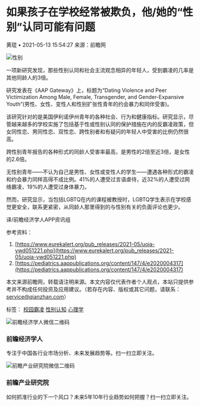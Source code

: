 # 如果孩子在学校经常被欺负，他/她的“性别”认同可能有问题

黄琨 • 2021-05-13 15:54:27 来源：前瞻网

![性别](https://img3.qianzhan.com/news/202105/13/20210513-679352cded1c5618_700x5000.jpg)

一项新研究发现，那些性别认同和社会主流观念相异的年轻人，受到霸凌的几率是其他同龄人的3倍。

研究发表在《AAP Gateway》上，标题为“Dating Violence and Peer Victimization Among Male, Female, Transgender, and Gender-Expansive Youth”(男性、女性、变性人和性别扩张性青年的约会暴力和同伴受害)。

该研究针对的是美国伊利诺伊州青年的各种社会、行为和健康指标。研究显示，尽管越来越多的学校实施了包括基于性或性别认同的保护措施在内的反霸凌政策，但女同性恋、男同性恋、双性恋、跨性别者和有疑问的年轻人中受害的比例仍然很高。

跨性别青年报告的各种形式的同龄人受害率最高，是男性的2倍至近3倍，是女性的2.6倍。

无性别青年——不认为自己是男性、女性或变性人的学生——遭遇各种形式的霸凌和约会暴力同样高得不成比例。41%的人遭受过言语虐待，近32%的人遭受过网络霸凌，19%的人遭受过身体暴力。

然而，研究显示，当包括LGBTQ在内的课程被教授时，LGBTQ学生表示在学校感觉更安全，联系更紧密，从同龄人那里得到的与性别有关的负面评论也更少。

译/前瞻经济学人APP资讯组

参考资料：
1. [https://www.eurekalert.org/pub_releases/2021-05/uoia-ywd051221.php](https://www.eurekalert.org/pub_releases/2021-05/uoia-ywd051221.php)  
2. [https://pediatrics.aappublications.org/content/147/4/e2020004317](https://pediatrics.aappublications.org/content/147/4/e2020004317)  

本文来源前瞻网，转载请注明来源。本文内容仅代表作者个人观点，本站只提供参考并不构成任何投资及应用建议。（若存在内容、版权或其它问题，请联系：service@qianzhan.com）   

标签： [校园霸凌](https://x.qianzhan.com/search?st=news&wd=%e6%a0%a1%e5%9b%ad%e9%9c%b8%e5%87%8c) [性别认知](https://x.qianzhan.com/search?st=news&wd=%e6%80%a7%e5%88%ab%e8%ae%a4%e7%9f%a5) [心理学](https://x.qianzhan.com/search?st=news&wd=%e5%bf%83%e7%90%86%e5%ad%a6)  

![前瞻经济学人微信二维码](https://img1.qianzhan.com/2017bg/images/qzjjxr_wx.jpg)

### **前瞻经济学人**
专注于中国各行业市场分析、未来发展趋势等。扫一扫立即关注。

![前瞻产业研究院微信二维码](https://img1.qianzhan.com/2017/images/yjywx2.jpg)

### **前瞻产业研究院**
如何抓准行业的下一个风口？未来5年10年行业趋势如何把握？扫一扫立即关注。